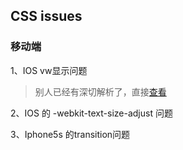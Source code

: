 CSS issues
---------

### 移动端

1、IOS vw显示问题

> 别人已经有深切解析了，直接[查看](http://www.zhangxinxu.com/wordpress/2016/08/vw-viewport-responsive-layout-typography/)

2、IOS 的 -webkit-text-size-adjust 问题

3、Iphone5s 的transition问题